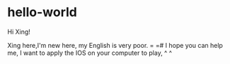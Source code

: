 # hello-world

Hi Xing!

Xing here,I'm new here, my English is very poor. = =#
I hope you can help me, I want to apply the IOS on your computer to play, ^ ^
